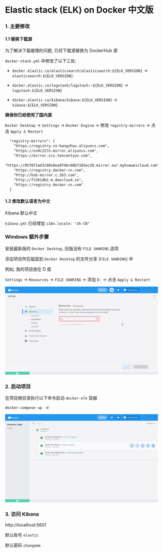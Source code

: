 # Elastic stack (ELK) on Docker 中文版

### 1. 主要修改

#### 1.1 替换下载源

为了解决下载缓慢的问题, 已将下载源替换为 DockerHub 源

`docker-stack.yml` 中修改了以下三处:

- `docker.elastic.co/elasticsearch/elasticsearch:${ELK_VERSION}` → `elasticsearch:${ELK_VERSION}`

- `docker.elastic.co/logstash/logstash::${ELK_VERSION}` → `logstash:${ELK_VERSION}`

- `docker.elastic.co/kibana/kibana:${ELK_VERSION}` → `kibana:${ELK_VERSION}`

**确保你已经使用了国内源**

`Docker Desktop` → `Settings` → `Docker Engine` → 修改 `registry-mirrors` → 点击 `Apply & Restart`

```shell script
  "registry-mirrors": [
    "https://registry.cn-hangzhou.aliyuncs.com",
    "https://zx0c22lh.mirror.aliyuncs.com",
    "https://mirror.ccs.tencentyun.com",
    "https://05f073ad3c0010ea0f4bc00b7105ec20.mirror.swr.myhuaweicloud.com",
    "https://registry.docker-cn.com",
    "http://hub-mirror.c.163.com",
    "http://f1361db2.m.daocloud.io",
    "https://registry.docker-cn.com"
  ]
```

#### 1.2 修改默认语言为中文

Kibana 默认中文

`kibana.yml` 已经增加 `i18n.locale: "zh-CN"`

### Windows 额外步骤

安装最新版的 `Docker Desktop`, 旧版没有 `FILE SHARING` 选项

添加项目所在磁盘到 `Docker Desktop` 的文件分享 (`FILE SHARING`) 中

例如, 我的项目放在 D 盘

`Settings` → `Resources` → `FILE SHARING` → 添加 `D:` → 点击 `Apply & Restart`

![](.README/add_drive_to_docker_desktop.png)

### 2. 启动项目

在项目根目录执行以下命令启动 `docker-elk` 容器

```shell script
docker-compose up -d
```

![](.README/start_docker_elk.png)

### 3. 访问 Kibana 

http://localhost:5601

默认账号 `elastic`

默认密码 `changeme`

